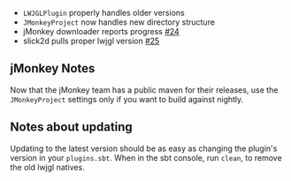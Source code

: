 - `LWJGLPlugin` properly handles older versions
- `JMonkeyProject` now handles new directory structure
- jMonkey downloader reports progress [#24](https://github.com/philcali/sbt-lwjgl-plugin/issues/24)
- slick2d pulls proper lwjgl version [#25](https://github.com/philcali/sbt-lwjgl-plugin/issues/25)

## jMonkey Notes

Now that the jMonkey team has a public maven for their releases, use the
`JMonkeyProject` settings only if you want to build against nightly.

## Notes about updating

Updating to the latest version should be as easy as changing the
plugin's version in your `plugins.sbt`. When in the sbt console, run
`clean`, to remove the old lwjgl natives. 
